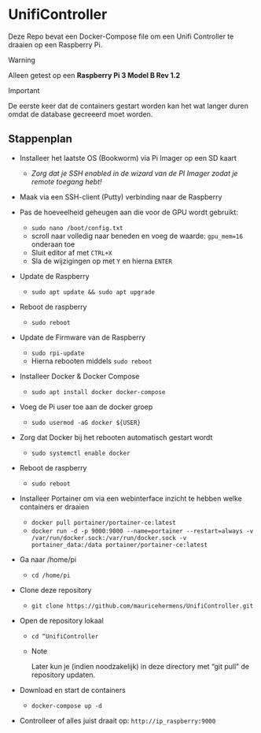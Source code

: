 # UnifiController
Deze Repo bevat een Docker-Compose file om een Unifi Controller te draaien op een Raspberry Pi.

> [!WARNING]
> Alleen getest op een **Raspberry Pi 3 Model B Rev 1.2**

> [!IMPORTANT]
> De eerste keer dat de containers gestart worden kan het wat langer duren omdat de database gecreeerd moet worden.

## Stappenplan

- Installeer het laatste OS (Bookworm) via Pi Imager op een SD kaart
    - _Zorg dat je SSH enabled in de wizard van de PI Imager zodat je remote toegang hebt!_
- Maak via een SSH-client (Putty) verbinding naar de Raspberry
- Pas de hoeveelheid geheugen aan die voor de GPU wordt gebruikt:
    - ``sudo nano /boot/config.txt``
    - scroll naar volledig naar beneden en voeg de waarde: ``gpu_mem=16``  onderaan toe 
    - Sluit editor af met ``CTRL+X``
    - Sla de wijzigingen op met ``Y`` en hierna ``ENTER``
-	Update de Raspberry
    - ``sudo apt update && sudo apt upgrade`` 
-	Reboot de raspberry
    - ``sudo reboot``
-	Update de Firmware van de Raspberry
    - ``sudo rpi-update``
    - Hierna rebooten middels ``sudo reboot``
-	Installeer Docker & Docker Compose
    - ``sudo apt install docker docker-compose``
-	Voeg de Pi user toe aan de docker groep
    - ``sudo usermod -aG docker ${USER}``
-	Zorg dat Docker bij het rebooten automatisch gestart wordt
    - ``sudo systemctl enable docker``
-	Reboot de raspberry 
    - ``sudo reboot``
-	Installeer Portainer om via een webinterface inzicht te hebben welke containers er draaien
    -  ``docker pull portainer/portainer-ce:latest``
    - ``docker run -d -p 9000:9000 --name=portainer --restart=always -v /var/run/docker.sock:/var/run/docker.sock -v portainer_data:/data portainer/portainer-ce:latest``
-	Ga naar /home/pi
    - ``cd /home/pi``   
-	Clone deze repository
    - ``git clone https://github.com/mauricehermens/UnifiController.git``
-	Open de repository lokaal
    - ``cd “UnifiController``
    - > [!NOTE] 
      > Later kun je (indien noodzakelijk) in deze directory met “git pull” de repository updaten.
    
-	Download en start de containers
    - ``docker-compose up -d``
-	Controlleer of alles juist draait op: ``http://ip_raspberry:9000``
